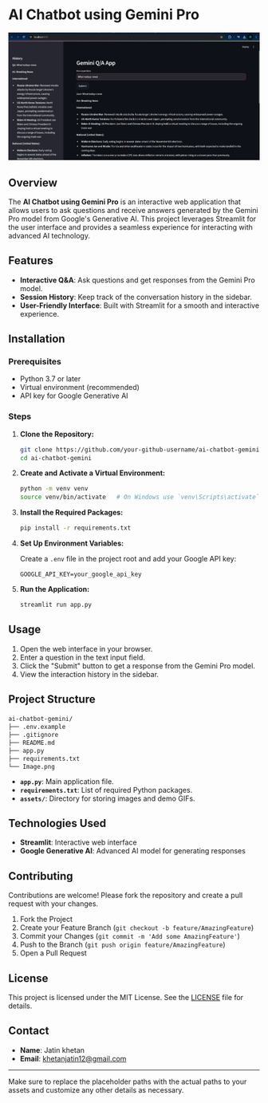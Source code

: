 # AI Chatbot using Gemini Pro

![Project Banner](Image.png)

## Overview

The **AI Chatbot using Gemini Pro** is an interactive web application that allows users to ask questions and receive answers generated by the Gemini Pro model from Google's Generative AI. This project leverages Streamlit for the user interface and provides a seamless experience for interacting with advanced AI technology.

## Features

- **Interactive Q&A**: Ask questions and get responses from the Gemini Pro model.
- **Session History**: Keep track of the conversation history in the sidebar.
- **User-Friendly Interface**: Built with Streamlit for a smooth and interactive experience.

## Installation

### Prerequisites

- Python 3.7 or later
- Virtual environment (recommended)
- API key for Google Generative AI

### Steps

1. **Clone the Repository:**

    ```bash
    git clone https://github.com/your-github-username/ai-chatbot-gemini.git
    cd ai-chatbot-gemini
    ```

2. **Create and Activate a Virtual Environment:**

    ```bash
    python -m venv venv
    source venv/bin/activate   # On Windows use `venv\Scripts\activate`
    ```

3. **Install the Required Packages:**

    ```bash
    pip install -r requirements.txt
    ```

4. **Set Up Environment Variables:**

    Create a `.env` file in the project root and add your Google API key:

    ```env
    GOOGLE_API_KEY=your_google_api_key
    ```

5. **Run the Application:**

    ```bash
    streamlit run app.py
    ```

## Usage

1. Open the web interface in your browser.
2. Enter a question in the text input field.
3. Click the "Submit" button to get a response from the Gemini Pro model.
4. View the interaction history in the sidebar.

## Project Structure

```plaintext
ai-chatbot-gemini/
├── .env.example
├── .gitignore
├── README.md
├── app.py
├── requirements.txt
└── Image.png
```

- **`app.py`**: Main application file.
- **`requirements.txt`**: List of required Python packages.
- **`assets/`**: Directory for storing images and demo GIFs.

## Technologies Used

- **Streamlit**: Interactive web interface
- **Google Generative AI**: Advanced AI model for generating responses

## Contributing

Contributions are welcome! Please fork the repository and create a pull request with your changes.

1. Fork the Project
2. Create your Feature Branch (`git checkout -b feature/AmazingFeature`)
3. Commit your Changes (`git commit -m 'Add some AmazingFeature'`)
4. Push to the Branch (`git push origin feature/AmazingFeature`)
5. Open a Pull Request

## License

This project is licensed under the MIT License. See the [LICENSE](LICENSE) file for details.

## Contact

- **Name**: Jatin khetan
- **Email**: khetanjatin12@gmail.com

---

Make sure to replace the placeholder paths with the actual paths to your assets and customize any other details as necessary.
